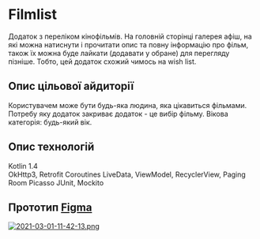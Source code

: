# Filmlist
Додаток з переліком кінофільмів. На головній сторінці галерея афіш, на які можна натиснути і прочитати опис та повну інформацію про фільм, також їх можна буде лайкати (додавати у обране) для перегляду пізніше. Тобто, цей додаток схожий чимось на wish list. 


## Опис цільової айдиторії
Користувачем може бути будь-яка людина, яка цікавиться фільмами. Потребу яку додаток закриває додаток - це вибір фільму.
Вікова категорія: будь-який вік.


## Опис технологій
Kotlin 1.4  
OkHttp3, Retrofit
Coroutines
LiveData, ViewModel, RecyclerView, Paging
Room
Picasso
JUnit, Mockito


## Прототип [Figma](https://www.figma.com/file/CzKze5URnojcfxwY5jRVWr/android_kinolist?node-id=0%3A1)
[![2021-03-01-11-42-13.png](https://i.postimg.cc/MpnC7Nnb/2021-03-01-11-42-13.png)](https://postimg.cc/5XMK1Pq6)

